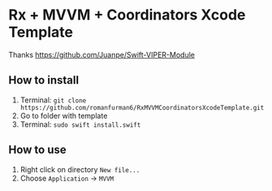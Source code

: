 # Rx + MVVM + Coordinators Xcode Template
Thanks https://github.com/Juanpe/Swift-VIPER-Module

## How to install

1. Terminal: `git clone https://github.com/romanfurman6/RxMVVMCoordinatorsXcodeTemplate.git`
2. Go to folder with template
3. Terminal: `sudo swift install.swift`


## How to use

1. Right click on directory `New file...`
2. Choose `Application` -> `MVVM`
